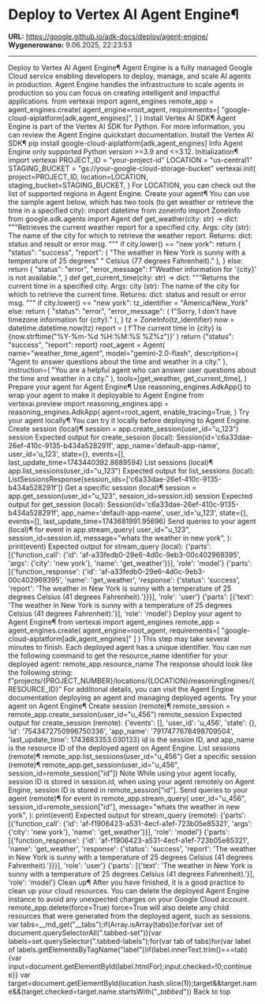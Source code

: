 # Deploy to Vertex AI Agent Engine¶

**URL:** https://google.github.io/adk-docs/deploy/agent-engine/
**Wygenerowano:** 9.06.2025, 22:23:53

---

Deploy to Vertex AI Agent Engine¶ Agent Engine is a fully managed Google Cloud service enabling developers to deploy, manage, and scale AI agents in production. Agent Engine handles the infrastructure to scale agents in production so you can focus on creating intelligent and impactful applications. from vertexai import agent_engines remote_app = agent_engines.create( agent_engine=root_agent, requirements=[ "google-cloud-aiplatform[adk,agent_engines]", ] ) Install Vertex AI SDK¶ Agent Engine is part of the Vertex AI SDK for Python. For more information, you can review the Agent Engine quickstart documentation. Install the Vertex AI SDK¶ pip install google-cloud-aiplatform[adk,agent_engines] Info Agent Engine only supported Python version >=3.9 and <=3.12. Initialization¶ import vertexai PROJECT_ID = "your-project-id" LOCATION = "us-central1" STAGING_BUCKET = "gs://your-google-cloud-storage-bucket" vertexai.init( project=PROJECT_ID, location=LOCATION, staging_bucket=STAGING_BUCKET, ) For LOCATION, you can check out the list of supported regions in Agent Engine. Create your agent¶ You can use the sample agent below, which has two tools (to get weather or retrieve the time in a specified city): import datetime from zoneinfo import ZoneInfo from google.adk.agents import Agent def get_weather(city: str) -> dict: """Retrieves the current weather report for a specified city. Args: city (str): The name of the city for which to retrieve the weather report. Returns: dict: status and result or error msg. """ if city.lower() == "new york": return { "status": "success", "report": ( "The weather in New York is sunny with a temperature of 25 degrees" " Celsius (77 degrees Fahrenheit)." ), } else: return { "status": "error", "error_message": f"Weather information for '{city}' is not available.", } def get_current_time(city: str) -> dict: """Returns the current time in a specified city. Args: city (str): The name of the city for which to retrieve the current time. Returns: dict: status and result or error msg. """ if city.lower() == "new york": tz_identifier = "America/New_York" else: return { "status": "error", "error_message": ( f"Sorry, I don't have timezone information for {city}." ), } tz = ZoneInfo(tz_identifier) now = datetime.datetime.now(tz) report = ( f'The current time in {city} is {now.strftime("%Y-%m-%d %H:%M:%S %Z%z")}' ) return {"status": "success", "report": report} root_agent = Agent( name="weather_time_agent", model="gemini-2.0-flash", description=( "Agent to answer questions about the time and weather in a city." ), instruction=( "You are a helpful agent who can answer user questions about the time and weather in a city." ), tools=[get_weather, get_current_time], ) Prepare your agent for Agent Engine¶ Use reasoning_engines.AdkApp() to wrap your agent to make it deployable to Agent Engine from vertexai.preview import reasoning_engines app = reasoning_engines.AdkApp( agent=root_agent, enable_tracing=True, ) Try your agent locally¶ You can try it locally before deploying to Agent Engine. Create session (local)¶ session = app.create_session(user_id="u_123") session Expected output for create_session (local): Session(id='c6a33dae-26ef-410c-9135-b434a528291f', app_name='default-app-name', user_id='u_123', state={}, events=[], last_update_time=1743440392.8689594) List sessions (local)¶ app.list_sessions(user_id="u_123") Expected output for list_sessions (local): ListSessionsResponse(session_ids=['c6a33dae-26ef-410c-9135-b434a528291f']) Get a specific session (local)¶ session = app.get_session(user_id="u_123", session_id=session.id) session Expected output for get_session (local): Session(id='c6a33dae-26ef-410c-9135-b434a528291f', app_name='default-app-name', user_id='u_123', state={}, events=[], last_update_time=1743681991.95696) Send queries to your agent (local)¶ for event in app.stream_query( user_id="u_123", session_id=session.id, message="whats the weather in new york", ): print(event) Expected output for stream_query (local): {'parts': [{'function_call': {'id': 'af-a33fedb0-29e6-4d0c-9eb3-00c402969395', 'args': {'city': 'new york'}, 'name': 'get_weather'}}], 'role': 'model'} {'parts': [{'function_response': {'id': 'af-a33fedb0-29e6-4d0c-9eb3-00c402969395', 'name': 'get_weather', 'response': {'status': 'success', 'report': 'The weather in New York is sunny with a temperature of 25 degrees Celsius (41 degrees Fahrenheit).'}}}], 'role': 'user'} {'parts': [{'text': 'The weather in New York is sunny with a temperature of 25 degrees Celsius (41 degrees Fahrenheit).'}], 'role': 'model'} Deploy your agent to Agent Engine¶ from vertexai import agent_engines remote_app = agent_engines.create( agent_engine=root_agent, requirements=[ "google-cloud-aiplatform[adk,agent_engines]" ] ) This step may take several minutes to finish. Each deployed agent has a unique identifier. You can run the following command to get the resource_name identifier for your deployed agent: remote_app.resource_name The response should look like the following string: f"projects/{PROJECT_NUMBER}/locations/{LOCATION}/reasoningEngines/{RESOURCE_ID}" For additional details, you can visit the Agent Engine documentation deploying an agent and managing deployed agents. Try your agent on Agent Engine¶ Create session (remote)¶ remote_session = remote_app.create_session(user_id="u_456") remote_session Expected output for create_session (remote): {'events': [], 'user_id': 'u_456', 'state': {}, 'id': '7543472750996750336', 'app_name': '7917477678498709504', 'last_update_time': 1743683353.030133} id is the session ID, and app_name is the resource ID of the deployed agent on Agent Engine. List sessions (remote)¶ remote_app.list_sessions(user_id="u_456") Get a specific session (remote)¶ remote_app.get_session(user_id="u_456", session_id=remote_session["id"]) Note While using your agent locally, session ID is stored in session.id, when using your agent remotely on Agent Engine, session ID is stored in remote_session["id"]. Send queries to your agent (remote)¶ for event in remote_app.stream_query( user_id="u_456", session_id=remote_session["id"], message="whats the weather in new york", ): print(event) Expected output for stream_query (remote): {'parts': [{'function_call': {'id': 'af-f1906423-a531-4ecf-a1ef-723b05e85321', 'args': {'city': 'new york'}, 'name': 'get_weather'}}], 'role': 'model'} {'parts': [{'function_response': {'id': 'af-f1906423-a531-4ecf-a1ef-723b05e85321', 'name': 'get_weather', 'response': {'status': 'success', 'report': 'The weather in New York is sunny with a temperature of 25 degrees Celsius (41 degrees Fahrenheit).'}}}], 'role': 'user'} {'parts': [{'text': 'The weather in New York is sunny with a temperature of 25 degrees Celsius (41 degrees Fahrenheit).'}], 'role': 'model'} Clean up¶ After you have finished, it is a good practice to clean up your cloud resources. You can delete the deployed Agent Engine instance to avoid any unexpected charges on your Google Cloud account. remote_app.delete(force=True) force=True will also delete any child resources that were generated from the deployed agent, such as sessions. var tabs=__md_get("__tabs");if(Array.isArray(tabs))e:for(var set of document.querySelectorAll(".tabbed-set")){var labels=set.querySelector(".tabbed-labels");for(var tab of tabs)for(var label of labels.getElementsByTagName("label"))if(label.innerText.trim()===tab){var input=document.getElementById(label.htmlFor);input.checked=!0;continue e}} var target=document.getElementById(location.hash.slice(1));target&&target.name&&(target.checked=target.name.startsWith("__tabbed_")) Back to top

